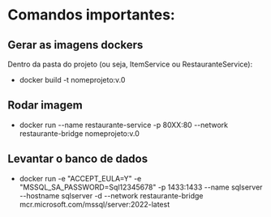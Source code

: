 # Comandos importantes:

## Gerar as imagens dockers
Dentro da pasta do projeto (ou seja, ItemService ou RestauranteService):
- docker build -t nomeprojeto:v.0

## Rodar imagem
- docker run --name restaurante-service -p 80XX:80 --network restaurante-bridge nomeprojeto:v.0

## Levantar o banco de dados
- docker run -e "ACCEPT_EULA=Y" -e "MSSQL_SA_PASSWORD=Sql12345678" -p 1433:1433 --name sqlserver --hostname sqlserver -d --network restaurante-bridge mcr.microsoft.com/mssql/server:2022-latest
